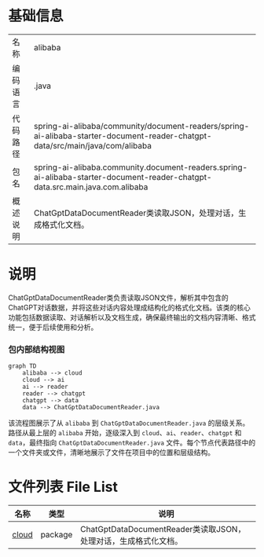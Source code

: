# 基础信息

|      |      |
|------|------|
| 名称 | alibaba |
| 编码语言 | .java |
| 代码路径 | spring-ai-alibaba/community/document-readers/spring-ai-alibaba-starter-document-reader-chatgpt-data/src/main/java/com/alibaba |
| 包名 | spring-ai-alibaba.community.document-readers.spring-ai-alibaba-starter-document-reader-chatgpt-data.src.main.java.com.alibaba |
| 概述说明 | ChatGptDataDocumentReader类读取JSON，处理对话，生成格式化文档。 |

# 说明

ChatGptDataDocumentReader类负责读取JSON文件，解析其中包含的ChatGPT对话数据，并将这些对话内容处理成结构化的格式化文档。该类的核心功能包括数据读取、对话解析以及文档生成，确保最终输出的文档内容清晰、格式统一，便于后续使用和分析。


### 包内部结构视图

```mermaid
graph TD
    alibaba --> cloud
    cloud --> ai
    ai --> reader
    reader --> chatgpt
    chatgpt --> data
    data --> ChatGptDataDocumentReader.java
```

该流程图展示了从 `alibaba` 到 `ChatGptDataDocumentReader.java` 的层级关系。路径从最上层的 `alibaba` 开始，逐级深入到 `cloud`、`ai`、`reader`、`chatgpt` 和 `data`，最终指向 `ChatGptDataDocumentReader.java` 文件。每个节点代表路径中的一个文件夹或文件，清晰地展示了文件在项目中的位置和层级结构。

# 文件列表 File List

| 名称   | 类型  | 说明 |
|-------|------|-------------|
| [cloud](cloud/_module.md) | package | ChatGptDataDocumentReader类读取JSON，处理对话，生成格式化文档。 |


